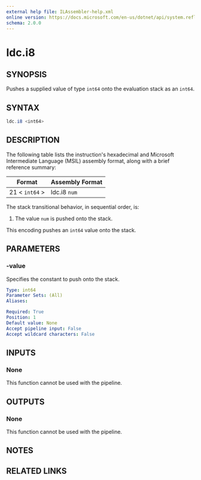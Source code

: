 ```yaml
---
external help file: ILAssembler-help.xml
online version: https://docs.microsoft.com/en-us/dotnet/api/system.reflection.emit.opcodes.ldc_i8
schema: 2.0.0
---
```


# ldc.i8

## SYNOPSIS

Pushes a supplied value of type `int64` onto the evaluation stack as an `int64`.

## SYNTAX

```powershell
ldc.i8 <int64>
```

## DESCRIPTION

The following table lists the instruction's hexadecimal and Microsoft Intermediate Language (MSIL) assembly format, along with a brief reference summary:

| Format         | Assembly Format |
| -------------- | --------------- |
| 21 < `int64` > | ldc.i8 `num`    |

 The stack transitional behavior, in sequential order, is:

1.  The value `num` is pushed onto the stack.

 This encoding pushes an `int64` value onto the stack.

## PARAMETERS

### -value

Specifies the constant to push onto the stack.

```yaml
Type: int64
Parameter Sets: (All)
Aliases:

Required: True
Position: 1
Default value: None
Accept pipeline input: False
Accept wildcard characters: False
```

## INPUTS

### None

This function cannot be used with the pipeline.

## OUTPUTS

### None

This function cannot be used with the pipeline.

## NOTES

## RELATED LINKS
